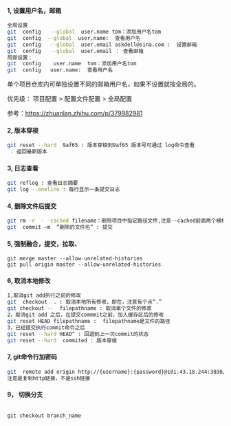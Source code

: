 #### 1, 设置用户名，邮箱

```bash
全局设置
git  config   --global  user.name tom：添加用户名tom
git  config  --global  user.name:  查看用户名  
git  config   --global  user.email askdell@sina.com :  设置邮箱
git  config   --global  user.email ： 查看邮箱
局部设置：
git  config    user.name  tom：添加用户名tom
git  config   user.name:  查看用户名   
```

单个项目仓库内可单独设置不同的邮箱用户名，如果不设置就按全局的。

优先级： 项目配置 > 配置文件配置 > 全局配置

参考：https://zhuanlan.zhihu.com/p/379982981

#### 2, 版本穿梭

```bash
git reset --hard  9af65 : 版本穿梭到9af65 版本号可通过 log命令查看
 : 返回最新版本
```

#### 3, 日志查看

```bash
git reflog : 查看日志摘要
git log --oneline : 每行显示一条提交日志
```

#### 4, 删除文件后提交

```bash
git rm -r  - -cached filename：删除项目中指定路径文件,注意--cached前面两个横杠,  -r是递归删除文件夹内所有文件
git  commit –m  “删除的文件名” : 提交
```

#### 5,  强制融合，提交，拉取、

```5，
git merge master --allow-unrelated-histories
git pull origin master --allow-unrelated-histories
```

#### 6, 取消本地修改

```bash
1,取消git add执行之前的修改
git  checkout  . : 取消本地所有修改，即在，注意有个点“.”
git checkout --  filepathname : 取消单个文件的修改
2，取消git add 之后，在提交commmit之前，加入缓存区后的修改
git reset HEAD filepathname :  filepathname是文件的路径
3，已经提交执行commit命令之后
git reset --hard HEAD^ : 回退到上一次commit的状态
git reset --hard  commited : 版本穿梭
```

#### 7, git命令行加密码

```bash
git  remote add origin http://{username}:{password}@101.43.18.244:3030/project_name/wechat-funeng-server.git
注意是复制http链接，不是ssh链接
```



#### 9， 切换分支

```shell

git checkout branch_name
```

